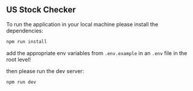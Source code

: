 ## US Stock Checker

To run the application in your local machine please install the dependencies:
```bash
npm run install
```
add the appropriate env variables from `.env.example` in an `.env` file in the root level!

then please run the dev server:

```bash
npm run dev
```
